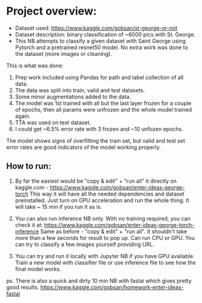 # Project overview:

- Dataset used: https://www.kaggle.com/gobsan/st-george-or-not
- Dataset description: binary classification of ~6000 pics with St. George.
- This NB attempts to classify a given dataset with Saint George using Pytorch and a pretrained resnet50 model. No extra work was done to the dataset (more images or cleaning).

This is what was done:

1. Prep work included using Pandas for path and label collection of all data.
2. The data was split into train, valid and test datasets.
3. Some minor augmentations added to the data.
4. The model was 1st trained with all but the last layer frozen for a couple of epochs, then all params were unfrozen and the whole model trained again.
5. TTA was used on test dataset.
6. I could get ~6.5% error rate with 3 frozen and ~10 unfozen epochs.

The model shows signs of overfitting the train set, but valid and test set error rates are good indicators of the model working properly.

## How to run:

1. By far the easiest would be "copy & edit" + "run all" it directly on kaggle.com - https://www.kaggle.com/gobsan/enter-ideas-george-torch
This way it will have all the needed dependencies and dataset preinstalled.
Just turn on GPU acceleration and run the whole thing. It will take ~ 15 min if you run it as is.

2. You can also run inference NB only. With no training required, you can check it at: https://www.kaggle.com/gobsan/enter-ideas-george-torch-inference
Same as before - "copy & edit" + "run all". It shouldn't take more than a few seconds for result to pop up. Can run CPU or GPU. You can try to classify a few images yourself providing URL.

3. You can try and run it locally with Jupyter NB if you have GPU available. Train a new model with classifier file or use inference file to see how the final model works.

ps. There is also a quick and dirty 10 min NB with fastai which gives pretty good results.
https://www.kaggle.com/gobsan/homework-enter-ideas-fastai
